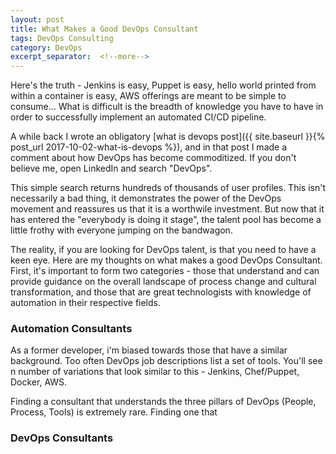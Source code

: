 ```yaml
---
layout: post
title: What Makes a Good DevOps Consultant
tags: DevOps Consulting
category: DevOps
excerpt_separator:  <!--more-->
---
```


Here's the truth - Jenkins is easy, Puppet is easy, hello world printed from within a container is easy, AWS offerings are meant to be simple to consume...  What is difficult is the breadth of knowledge you have to have in order to successfully implement an automated CI/CD pipeline.

<!--more-->

A while back I wrote an obligatory [what is devops post]({{ site.baseurl }}{% post_url 2017-10-02-what-is-devops %}), and in that post I made a comment about how DevOps has become commoditized. If you don't believe me, open LinkedIn and search "DevOps".

This simple search returns hundreds of thousands of user profiles. This isn't necessarily a bad thing, it demonstrates the power of the DevOps movement and reassures us that it is a worthwile investment. But now that it has entered the "everybody is doing it stage", the talent pool has become a little frothy with everyone jumping on the bandwagon.

The reality, if you are looking for DevOps talent, is that you need to have a keen eye.  Here are my thoughts on what makes a good DevOps Consultant.  First, it's important to form two categories - those that understand and can provide guidance on the overall landscape of process change and cultural transformation, and those that are great technologists with knowledge of automation in their respective fields.

### Automation Consultants
As a former developer, i'm biased towards those that have a similar background. Too often DevOps job descriptions list a set of tools.  You'll see n number of variations that look similar to this - Jenkins, Chef/Puppet, Docker, AWS.


Finding a consultant that understands the three pillars of DevOps (People, Process, Tools) is extremely rare. Finding one that

### DevOps Consultants
